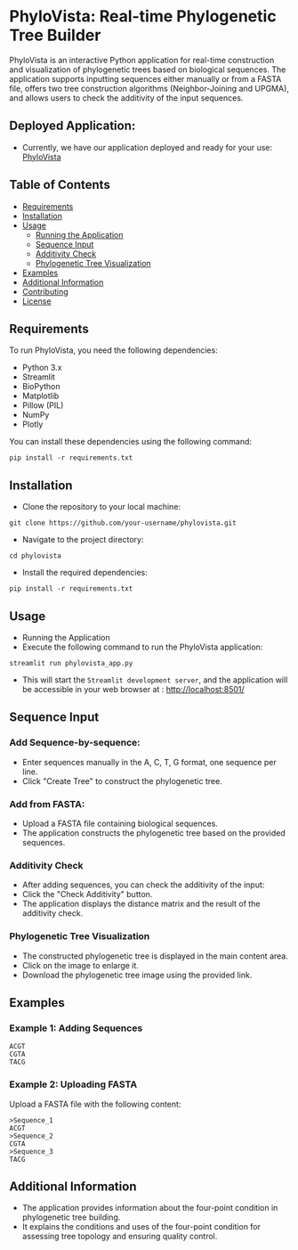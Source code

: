 # PhyloVista: Real-time Phylogenetic Tree Builder

PhyloVista is an interactive Python application for real-time construction and visualization of phylogenetic trees based on biological sequences. The application supports inputting sequences either manually or from a FASTA file, offers two tree construction algorithms (Neighbor-Joining and UPGMA), and allows users to check the additivity of the input sequences.

## Deployed Application:

- Currently, we have our application deployed and ready for your use: [PhyloVista](https://phylovista.streamlit.app/)

## Table of Contents
- [Requirements](#requirements)
- [Installation](#installation)
- [Usage](#usage)
  - [Running the Application](#running-the-application)
  - [Sequence Input](#sequence-input)
  - [Additivity Check](#additivity-check)
  - [Phylogenetic Tree Visualization](#phylogenetic-tree-visualization)
- [Examples](#examples)
- [Additional Information](#additional-information)
- [Contributing](#contributing)
- [License](#license)

## Requirements

To run PhyloVista, you need the following dependencies:

- Python 3.x
- Streamlit
- BioPython
- Matplotlib
- Pillow (PIL)
- NumPy
- Plotly

You can install these dependencies using the following command:

```
pip install -r requirements.txt
```

## Installation

- Clone the repository to your local machine:
```
git clone https://github.com/your-username/phylovista.git
```

- Navigate to the project directory:
```
cd phylovista
```

- Install the required dependencies:
```
pip install -r requirements.txt
```

## Usage
- Running the Application
- Execute the following command to run the PhyloVista application:
```
streamlit run phylovista_app.py
```

- This will start the ```Streamlit development server```, and the application will be accessible in your web browser at : [http://localhost:8501/](http://localhost:8501/)

## Sequence Input
### Add Sequence-by-sequence:
- Enter sequences manually in the A, C, T, G format, one sequence per line.
- Click "Create Tree" to construct the phylogenetic tree.

### Add from FASTA:
- Upload a FASTA file containing biological sequences.
- The application constructs the phylogenetic tree based on the provided sequences.

### Additivity Check
- After adding sequences, you can check the additivity of the input:
- Click the "Check Additivity" button.
- The application displays the distance matrix and the result of the additivity check.

### Phylogenetic Tree Visualization
- The constructed phylogenetic tree is displayed in the main content area.
- Click on the image to enlarge it.
- Download the phylogenetic tree image using the provided link.

## Examples
### Example 1: Adding Sequences

```
ACGT
CGTA
TACG
```

### Example 2: Uploading FASTA
Upload a FASTA file with the following content:
```
>Sequence_1
ACGT
>Sequence_2
CGTA
>Sequence_3
TACG
```

## Additional Information
- The application provides information about the four-point condition in phylogenetic tree building.
- It explains the conditions and uses of the four-point condition for assessing tree topology and ensuring quality control.